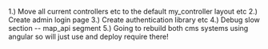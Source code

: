 
1.) Move all current controllers etc to the default my_controller layout etc
2.) Create admin login page
3.) Create authentication library etc
4.) Debug slow section -- map_api segment
5.) Going to rebuild both cms systems using angular so will just use and deploy require there!

